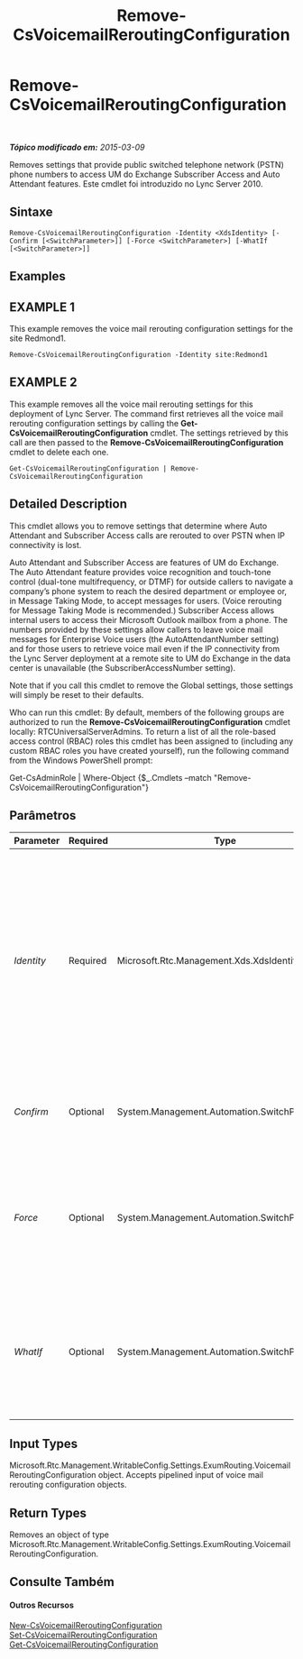 ﻿---
title: Remove-CsVoicemailReroutingConfiguration
TOCTitle: Remove-CsVoicemailReroutingConfiguration
ms:assetid: 758cea84-5979-417c-a0cd-c76748e0da79
ms:mtpsurl: https://technet.microsoft.com/pt-br/library/Gg398573(v=OCS.15)
ms:contentKeyID: 49307141
ms.date: 05/19/2016
mtps_version: v=OCS.15
ms.translationtype: HT
---

# Remove-CsVoicemailReroutingConfiguration

 

_**Tópico modificado em:** 2015-03-09_

Removes settings that provide public switched telephone network (PSTN) phone numbers to access UM do Exchange Subscriber Access and Auto Attendant features. Este cmdlet foi introduzido no Lync Server 2010.

## Sintaxe

    Remove-CsVoicemailReroutingConfiguration -Identity <XdsIdentity> [-Confirm [<SwitchParameter>]] [-Force <SwitchParameter>] [-WhatIf [<SwitchParameter>]]

## Examples

## EXAMPLE 1

This example removes the voice mail rerouting configuration settings for the site Redmond1.

    Remove-CsVoicemailReroutingConfiguration -Identity site:Redmond1

## EXAMPLE 2

This example removes all the voice mail rerouting settings for this deployment of Lync Server. The command first retrieves all the voice mail rerouting configuration settings by calling the **Get-CsVoicemailReroutingConfiguration** cmdlet. The settings retrieved by this call are then passed to the **Remove-CsVoicemailReroutingConfiguration** cmdlet to delete each one.

    Get-CsVoicemailReroutingConfiguration | Remove-CsVoicemailReroutingConfiguration

## Detailed Description

This cmdlet allows you to remove settings that determine where Auto Attendant and Subscriber Access calls are rerouted to over PSTN when IP connectivity is lost.

Auto Attendant and Subscriber Access are features of UM do Exchange. The Auto Attendant feature provides voice recognition and touch-tone control (dual-tone multifrequency, or DTMF) for outside callers to navigate a company’s phone system to reach the desired department or employee or, in Message Taking Mode, to accept messages for users. (Voice rerouting for Message Taking Mode is recommended.) Subscriber Access allows internal users to access their Microsoft Outlook mailbox from a phone. The numbers provided by these settings allow callers to leave voice mail messages for Enterprise Voice users (the AutoAttendantNumber setting) and for those users to retrieve voice mail even if the IP connectivity from the Lync Server deployment at a remote site to UM do Exchange in the data center is unavailable (the SubscriberAccessNumber setting).

Note that if you call this cmdlet to remove the Global settings, those settings will simply be reset to their defaults.

Who can run this cmdlet: By default, members of the following groups are authorized to run the **Remove-CsVoicemailReroutingConfiguration** cmdlet locally: RTCUniversalServerAdmins. To return a list of all the role-based access control (RBAC) roles this cmdlet has been assigned to (including any custom RBAC roles you have created yourself), run the following command from the Windows PowerShell prompt:

Get-CsAdminRole | Where-Object {$\_.Cmdlets –match "Remove-CsVoicemailReroutingConfiguration"}

## Parâmetros


<table>
<colgroup>
<col style="width: 25%" />
<col style="width: 25%" />
<col style="width: 25%" />
<col style="width: 25%" />
</colgroup>
<thead>
<tr class="header">
<th>Parameter</th>
<th>Required</th>
<th>Type</th>
<th>Description</th>
</tr>
</thead>
<tbody>
<tr class="odd">
<td><p><em>Identity</em></p></td>
<td><p>Required</p></td>
<td><p>Microsoft.Rtc.Management.Xds.XdsIdentity</p></td>
<td><p>The unique identifier of the configuration you want to remove. For this cmdlet the Identity will be either Global or Site:&lt;site name&gt;, where &lt;site name&gt; is the name of the site to which the settings are applied.</p></td>
</tr>
<tr class="even">
<td><p><em>Confirm</em></p></td>
<td><p>Optional</p></td>
<td><p>System.Management.Automation.SwitchParameter</p></td>
<td><p>Solicita confirmação antes da execução do comando.</p></td>
</tr>
<tr class="odd">
<td><p><em>Force</em></p></td>
<td><p>Optional</p></td>
<td><p>System.Management.Automation.SwitchParameter</p></td>
<td><p>Suppresses any confirmation prompts that would otherwise be displayed before making changes.</p></td>
</tr>
<tr class="even">
<td><p><em>WhatIf</em></p></td>
<td><p>Optional</p></td>
<td><p>System.Management.Automation.SwitchParameter</p></td>
<td><p>Descreve o que aconteceria se o comando fosse executado sem ser executado de fato.</p></td>
</tr>
</tbody>
</table>


## Input Types

Microsoft.Rtc.Management.WritableConfig.Settings.ExumRouting.VoicemailReroutingConfiguration object. Accepts pipelined input of voice mail rerouting configuration objects.

## Return Types

Removes an object of type Microsoft.Rtc.Management.WritableConfig.Settings.ExumRouting.VoicemailReroutingConfiguration.

## Consulte Também

#### Outros Recursos

[New-CsVoicemailReroutingConfiguration](new-csvoicemailreroutingconfiguration.md)  
[Set-CsVoicemailReroutingConfiguration](set-csvoicemailreroutingconfiguration.md)  
[Get-CsVoicemailReroutingConfiguration](get-csvoicemailreroutingconfiguration.md)

